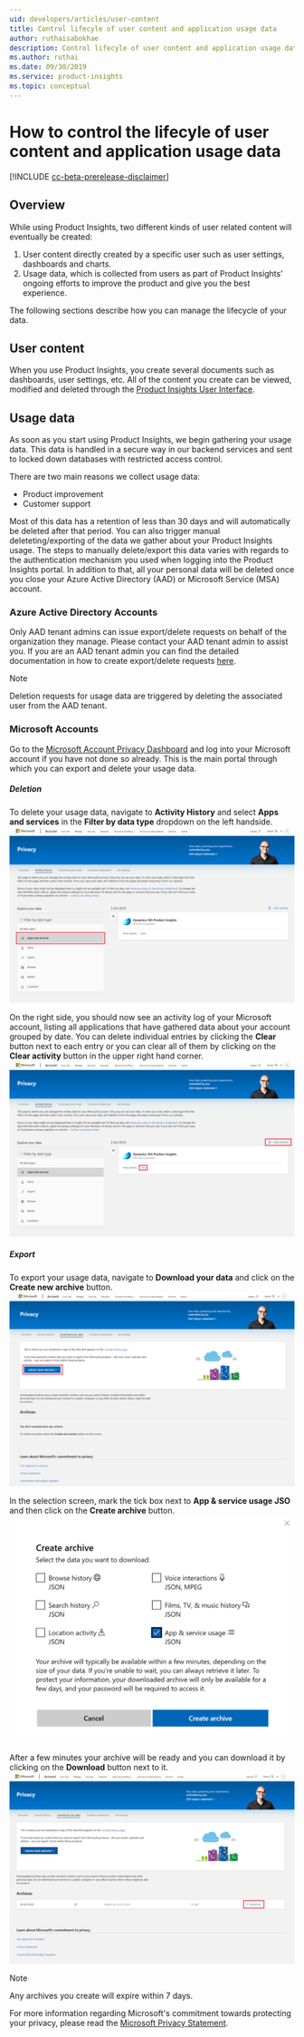 ```yaml
---
uid: developers/articles/user-content
title: Control lifecyle of user content and application usage data
author: ruthaisabokhae
description: Control lifecyle of user content and application usage data
ms.author: ruthai
ms.date: 09/30/2019
ms.service: product-insights
ms.topic: conceptual
---
```


# How to control the lifecyle of user content and application usage data
[!INCLUDE [cc-beta-prerelease-disclaimer]( includes/cc-beta-prerelease-disclaimer.md)]

## Overview
While using Product Insights, two different kinds of user related content will eventually be created: 

1. User content directly created by a specific user such as user settings, dashboards and charts.
2. Usage data, which is collected from users as part of Product Insights’ ongoing efforts to improve the product and give you the best experience.

The following sections describe how you can manage the lifecycle of your data.

## User content
When you use Product Insights, you create several documents such as dashboards, user settings, etc. All of the content you create can be viewed, modified and deleted through the [Product Insights User Interface](https://pi.dynamics.com/).

## Usage data
As soon as you start using Product Insights, we begin gathering your usage data. This data is handled in a secure way in our backend services and sent to locked down databases with restricted access control.   

There are two main reasons we collect usage data: 

* Product improvement 
* Customer support

Most of this data has a retention of less than 30 days and will automatically be deleted after that period. You can also trigger manual deleteting/exporting of the data we gather about your Product Insights usage. The steps to manually delete/export this data varies with regards to the authentication mechanism you used when logging into the Product Insights portal. In addition to that, all your personal data will be deleted once you close your Azure Active Directory (AAD) or Microsoft Service (MSA) account.

### Azure Active Directory Accounts
Only AAD tenant admins can issue export/delete requests on behalf of the organization they manage. Please contact your AAD tenant admin to assist you. If you are an AAD tenant admin you can find the detailed documentation in how to create export/delete requests [here](https://docs.microsoft.com/microsoft-365/compliance/gdpr-dsr-azure).

> [!NOTE] 
> Deletion requests for usage data are triggered by deleting the associated user from the AAD tenant.

### Microsoft Accounts
Go to the [Microsoft Account Privacy Dashboard](https://account.microsoft.com/privacy/) and log into your Microsoft account if you have not done so already. This is the main portal through which you can export and delete your usage data.

##### Deletion
To delete your usage data, navigate to **Activity History** and select **Apps and services** in the **Filter by data type** dropdown on the left handside.
![Select Apps and services](media/PrivacyPortal_marked.png)

On the right side, you should now see an activity log of your Microsoft account, listing all applications that have gathered data about your account grouped by date. You can delete individual entries by clicking the **Clear** button next to each entry or you can clear all of them by clicking on the **Clear activity** button in the upper right hand corner.
![Select Clear or Clear activity](media/PrivacyPortal_deletion_marked.png)

##### Export
To export your usage data, navigate to **Download your data** and click on the **Create new archive** button.
![Create New Archive](media/MsaExport_marked.png)

In the selection screen, mark the tick box next to **App & service usage JSO** and then click on the **Create archive** button.
![Tick App & service usage JSON](media/MsaExportSelection.png)

After a few minutes your archive will be ready and you can download it by clicking on the **Download** button next to it.
![Download Archive](media/MsaExportDownload_marked.png)

> [!NOTE]
 > Any archives you create will expire within 7 days.

For more information regarding Microsoft's commitment towards protecting your privacy, please read the [Microsoft Privacy Statement](https://privacy.microsoft.com/).
